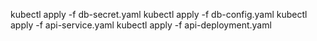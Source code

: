 kubectl apply -f db-secret.yaml
kubectl apply -f db-config.yaml
kubectl apply -f api-service.yaml
kubectl apply -f api-deployment.yaml